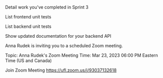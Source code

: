 Detail work you've completed in Sprint 3

List frontend unit tests

List backend unit tests

Show updated documentation for your backend API

Anna Rudek is inviting you to a scheduled Zoom meeting.

Topic: Anna Rudek's Zoom Meeting
Time: Mar 23, 2023 06:00 PM Eastern Time (US and Canada)

Join Zoom Meeting
https://ufl.zoom.us/j/93037132618



